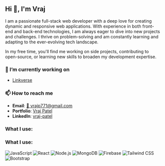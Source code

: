 ## Hi 👋, I'm Vraj

I am a passionate full-stack web developer with a deep love for creating dynamic and responsive web applications. With experience in both front-end and back-end technologies, I am always eager to dive into new projects and challenges. I thrive on problem-solving and am constantly learning and adapting to the ever-evolving tech landscape.

In my free time, you'll find me working on side projects, contributing to open-source, or learning new skills to broaden my development expertise.

### 🔭 I’m currently working on
- [Linkverse](https://github.com/vrajpatel1812/link_verse)

### 📫 How to reach me
- **Email**: [📧 vrajp771@gmail.com](mailto:vrajp771@gmail.com)
- **Portfolio**: [Vraj Patel](https://vrajmern.netlify.app/)
- **LinkedIn**: [vraj-patel](https://www.linkedin.com/in/vraj-patel-4b364a200/)

### What I use:
### What I use:
![JavaScript](https://img.shields.io/badge/-JavaScript-000000?style=flat&logo=javascript)
![React](https://img.shields.io/badge/-React-000000?style=flat&logo=react)
![Node.js](https://img.shields.io/badge/-Node.js-000000?style=flat&logo=node.js)
![MongoDB](https://img.shields.io/badge/-MongoDB-000000?style=flat&logo=mongodb)
![Firebase](https://img.shields.io/badge/-Firebase-000000?style=flat&logo=firebase)
![Tailwind CSS](https://img.shields.io/badge/-Tailwind%20CSS-000000?style=flat&logo=tailwind-css)
![Bootstrap](https://img.shields.io/badge/-Bootstrap-000000?style=flat&logo=bootstrap)
